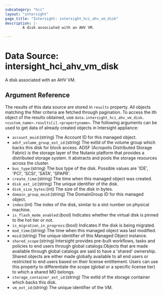 ```yaml
---
subcategory: "hci"
layout: "intersight"
page_title: "Intersight: intersight_hci_ahv_vm_disk"
description: |-
        A disk associated with an AHV VM.

---
```


# Data Source: intersight_hci_ahv_vm_disk
A disk associated with an AHV VM.
## Argument Reference
The results of this data source are stored in `results` property.
All objects matching the filter criteria are fetched through pagination.
To access the ith object of the results obtained, use `data.intersight_hci_ahv_vm_disk.<custom_name>.results[i].<propertyname>`.
The following arguments can be used to get data of already created objects in Intersight appliance:
* `account_moid`:(string) The Account ID for this managed object. 
* `adsf_volume_group_ext_id`:(string) The extId of the volume group which backs this disk for block access. ADSF (Acropolis Distributed Storage Fabric) is the storage layer of the Nutanix platform that provides a distributed storage system. It abstracts and pools the storage resources across the cluster. 
* `bus_type`:(string) The bus type of the disk. Possible values are 'IDE', 'PCI', 'SCSI', 'SATA', 'SPAPR'. 
* `create_time`:(string) The time when this managed object was created. 
* `disk_ext_id`:(string) The unique identifier of the disk. 
* `disk_size_bytes`:(int) The size of the disk in bytes. 
* `domain_group_moid`:(string) The DomainGroup ID for this managed object. 
* `index`:(int) The index of the disk, similar to a slot number on physical machine. 
* `is_flash_mode_enabled`:(bool) Indicates whether the virtual disk is pinned to the hot tier or not. 
* `is_migration_in_progress`:(bool) Indicates if the disk is being migrated. 
* `mod_time`:(string) The time when this managed object was last modified. 
* `moid`:(string) The unique identifier of this Managed Object instance. 
* `shared_scope`:(string) Intersight provides pre-built workflows, tasks and policies to end users through global catalogs.Objects that are made available through global catalogs are said to have a 'shared' ownership. Shared objects are either made globally available to all end users or restricted to end users based on their license entitlement. Users can use this property to differentiate the scope (global or a specific license tier) to which a shared MO belongs. 
* `storage_container_ext_id`:(string) The extId of the storage container which backs this disk. 
* `vm_ext_id`:(string) The unique identifier of the VM. 
 
